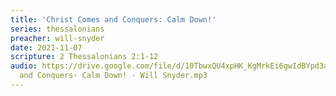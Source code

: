 ```yaml
---
title: 'Christ Comes and Conquers: Calm Down!'
series: thessalonians
preacher: will-snyder
date: 2021-11-07
scripture: 2 Thessalonians 2:1-12
audio: https://drive.google.com/file/d/10TbwxQU4xpHK_KgMrkEi6gwIdBYpd3aS/view
  and Conquers- Calm Down! - Will Snyder.mp3
---
```

